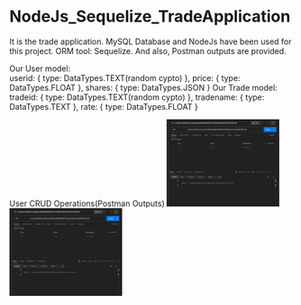 # NodeJs_Sequelize_TradeApplication

It is the trade application. MySQL Database and NodeJs have been used for this project. ORM tool: Sequelize. And also, Postman outputs are provided.

Our User model:        
        userid: {
            type: DataTypes.TEXT(random cypto)
        },
        price: {
            type: DataTypes.FLOAT
        },
        shares: {
            type: DataTypes.JSON
        }
Our Trade model:
        tradeid: {
            type: DataTypes.TEXT(random cypto)
        },
        tradename: {
            type: DataTypes.TEXT
        },
        rate: {
            type: DataTypes.FLOAT
        }
        
User CRUD Operations(Postman Outputs)
<img src = "https://github.com/eraydura/NodeJs_Sequelize_TradeApplication/blob/main/PostManOutputs/UserUpdate.png?raw=true" width ="200" /> <img src = "https://github.com/eraydura/NodeJs_Sequelize_TradeApplication/blob/main/PostManOutputs/UserUpdate.png?raw=true" width ="200" />
